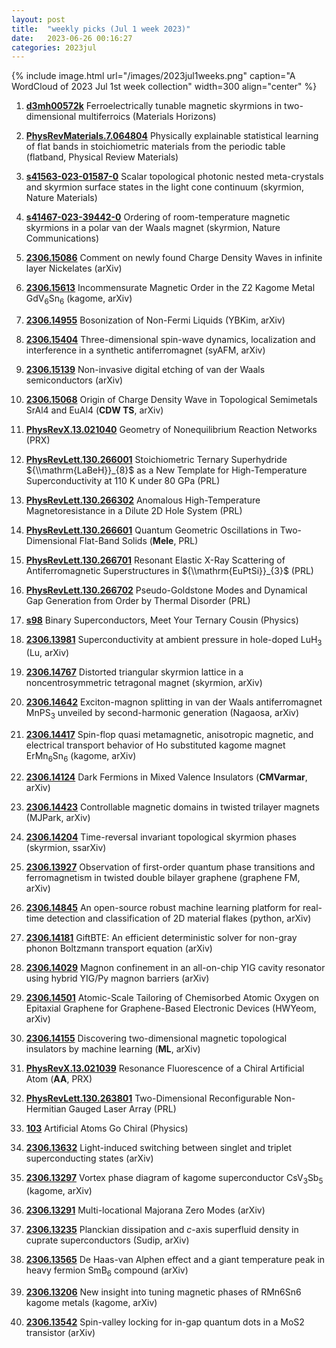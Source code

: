```yaml
---
layout: post
title:  "weekly picks (Jul 1 week 2023)"
date:   2023-06-26 00:16:27
categories: 2023jul
---
```



{% include image.html url="/images/2023jul1weeks.png" caption="A WordCloud of 2023 Jul 1st week collection" width=300 align="center" %}





1. **[d3mh00572k](https://pubs.rsc.org/en/content/articlelanding/2023/mh/d3mh00572k)** Ferroelectrically tunable magnetic skyrmions in two-dimensional multiferroics (Materials Horizons)


1. **[PhysRevMaterials.7.064804](https://link.aps.org/doi/10.1103/PhysRevMaterials.7.064804)** Physically explainable statistical learning of flat bands in stoichiometric materials from the periodic table (flatband, Physical Review Materials)

1. **[s41563-023-01587-0](https://www.nature.com/articles/s41563-023-01587-0)** Scalar topological photonic nested meta-crystals and skyrmion surface states in the light cone continuum (skyrmion, Nature Materials)

1. **[s41467-023-39442-0](https://www.nature.com/articles/s41467-023-39442-0)** Ordering of room-temperature magnetic skyrmions in a polar van der Waals magnet (skyrmion, Nature Communications)





1. **[2306.15086](http://arxiv.org/abs/2306.15086)** Comment on newly found Charge Density Waves in infinite layer Nickelates (arXiv)

1. **[2306.15613](http://arxiv.org/abs/2306.15613)** Incommensurate Magnetic Order in the Z2 Kagome Metal GdV$_6$Sn$_6$ (kagome, arXiv)

1. **[2306.14955](http://arxiv.org/abs/2306.14955)** Bosonization of Non-Fermi Liquids (YBKim, arXiv)

1. **[2306.15404](http://arxiv.org/abs/2306.15404)** Three-dimensional spin-wave dynamics, localization and interference in a synthetic antiferromagnet (syAFM, arXiv)

1. **[2306.15139](http://arxiv.org/abs/2306.15139)** Non-invasive digital etching of van der Waals semiconductors (arXiv)

1. **[2306.15068](http://arxiv.org/abs/2306.15068)** Origin of Charge Density Wave in Topological Semimetals SrAl4 and EuAl4 (**CDW TS**, arXiv)

1. **[PhysRevX.13.021040](https://link.aps.org/doi/10.1103/PhysRevX.13.021040)** Geometry of Nonequilibrium Reaction Networks (PRX)

1. **[PhysRevLett.130.266001](https://link.aps.org/doi/10.1103/PhysRevLett.130.266001)** Stoichiometric Ternary Superhydride ${\\mathrm{LaBeH}}_{8}$ as a New Template for High-Temperature Superconductivity at 110 K under 80 GPa (PRL)

1. **[PhysRevLett.130.266302](https://link.aps.org/doi/10.1103/PhysRevLett.130.266302)** Anomalous High-Temperature Magnetoresistance in a Dilute 2D Hole System (PRL)

1. **[PhysRevLett.130.266601](https://link.aps.org/doi/10.1103/PhysRevLett.130.266601)** Quantum Geometric Oscillations in Two-Dimensional Flat-Band Solids (**Mele**, PRL)

1. **[PhysRevLett.130.266701](https://link.aps.org/doi/10.1103/PhysRevLett.130.266701)** Resonant Elastic X-Ray Scattering of Antiferromagnetic Superstructures in ${\\mathrm{EuPtSi}}_{3}$ (PRL)

1. **[PhysRevLett.130.266702](https://link.aps.org/doi/10.1103/PhysRevLett.130.266702)** Pseudo-Goldstone Modes and Dynamical Gap Generation from Order by Thermal Disorder (PRL)

1. **[s98](https://physics.aps.org/articles/v16/s98)** Binary Superconductors, Meet Your Ternary Cousin (Physics)





1. **[2306.13981](http://arxiv.org/abs/2306.13981)** Superconductivity at ambient pressure in hole-doped LuH$_3$ (Lu, arXiv)

1. **[2306.14767](http://arxiv.org/abs/2306.14767)** Distorted triangular skyrmion lattice in a noncentrosymmetric tetragonal magnet (skyrmion, arXiv)

1. **[2306.14642](http://arxiv.org/abs/2306.14642)** Exciton-magnon splitting in van der Waals antiferromagnet MnPS$_3$ unveiled by second-harmonic generation (Nagaosa, arXiv)

1. **[2306.14417](http://arxiv.org/abs/2306.14417)** Spin-flop quasi metamagnetic, anisotropic magnetic, and electrical transport behavior of Ho substituted kagome magnet ErMn$_6$Sn$_6$ (kagome, arXiv)

1. **[2306.14124](http://arxiv.org/abs/2306.14124)** Dark Fermions in Mixed Valence Insulators (**CMVarmar**, arXiv)

1. **[2306.14423](http://arxiv.org/abs/2306.14423)** Controllable magnetic domains in twisted trilayer magnets (MJPark, arXiv)

1. **[2306.14204](http://arxiv.org/abs/2306.14204)** Time-reversal invariant topological skyrmion phases (skyrmion, ssarXiv)

1. **[2306.13927](http://arxiv.org/abs/2306.13927)** Observation of first-order quantum phase transitions and ferromagnetism in twisted double bilayer graphene (graphene FM, arXiv)

1. **[2306.14845](http://arxiv.org/abs/2306.14845)** An open-source robust machine learning platform for real-time detection and classification of 2D material flakes (python, arXiv)

1. **[2306.14181](http://arxiv.org/abs/2306.14181)** GiftBTE: An efficient deterministic solver for non-gray phonon Boltzmann transport equation (arXiv)

1. **[2306.14029](http://arxiv.org/abs/2306.14029)** Magnon confinement in an all-on-chip YIG cavity resonator using hybrid YIG/Py magnon barriers (arXiv)

1. **[2306.14501](http://arxiv.org/abs/2306.14501)** Atomic-Scale Tailoring of Chemisorbed Atomic Oxygen on Epitaxial Graphene for Graphene-Based Electronic Devices (HWYeom, arXiv)

1. **[2306.14155](http://arxiv.org/abs/2306.14155)** Discovering two-dimensional magnetic topological insulators by machine learning (**ML**, arXiv)

1. **[PhysRevX.13.021039](https://link.aps.org/doi/10.1103/PhysRevX.13.021039)** Resonance Fluorescence of a Chiral Artificial Atom (**AA**, PRX)

1. **[PhysRevLett.130.263801](https://link.aps.org/doi/10.1103/PhysRevLett.130.263801)** Two-Dimensional Reconfigurable Non-Hermitian Gauged Laser Array (PRL)

1. **[103](https://physics.aps.org/articles/v16/103)** Artificial Atoms Go Chiral (Physics)



1. **[2306.13632](http://arxiv.org/abs/2306.13632)** Light-induced switching between singlet and triplet superconducting states (arXiv)

1. **[2306.13297](http://arxiv.org/abs/2306.13297)** Vortex phase diagram of kagome superconductor CsV$_3$Sb$_5$ (kagome, arXiv)

1. **[2306.13291](http://arxiv.org/abs/2306.13291)** Multi-locational Majorana Zero Modes (arXiv)

1. **[2306.13235](http://arxiv.org/abs/2306.13235)** Planckian dissipation and $c$-axis superfluid density in cuprate superconductors (Sudip, arXiv)

1. **[2306.13565](http://arxiv.org/abs/2306.13565)** De Haas-van Alphen effect and a giant temperature peak in heavy fermion SmB$_6$ compound (arXiv)

1. **[2306.13206](http://arxiv.org/abs/2306.13206)** New insight into tuning magnetic phases of RMn6Sn6 kagome metals (kagome, arXiv)

1. **[2306.13542](http://arxiv.org/abs/2306.13542)** Spin-valley locking for in-gap quantum dots in a MoS2 transistor (arXiv)


